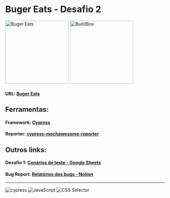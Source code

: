 # Buger Eats - Desafio 2
<img src="https://buger-eats.vercel.app/static/media/logo.e7289086.svg" alt="Buger Eats" width="200px"> <img src="https://buildbox.com.br/site-build/wp-content/uploads/2021/12/buildbox.png" alt="BuildBox" width="200px">

#### URL: [Buger Eats](https://buger-eats.vercel.app/)

## Ferramentas:
#### Framework: [Cypress](https://www.cypress.io/)
#### Reporter: [cypress-mochawesome-reporter](https://github.com/LironEr/cypress-mochawesome-reporter)

## Outros links:
#### Desafio 1: [Cenários de teste - Google Sheets](https://docs.google.com/spreadsheets/d/1t5IfXcXYW55W2eNQabsAWdLJUvkago_7/edit?usp=sharing&ouid=107514499846799377999&rtpof=true&sd=true)
#### Bug Report: [Relatórios dos bugs - Notion](https://first-icicle-da1.notion.site/Bug-Report-BugerEats-b91f4b5f84ba42f7b4664dc6da682880)

---
![cypress](https://img.shields.io/badge/-cypress-%23E5E5E5?style=for-the-badge&logo=cypress&logoColor=058a5e)
![JavaScript](https://img.shields.io/badge/javascript-%23323330.svg?style=for-the-badge&logo=javascript&logoColor=%23F7DF1E)
![CSS Selector](https://img.shields.io/badge/css3-%231572B6.svg?style=for-the-badge&logo=css3&logoColor=white)
